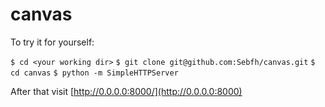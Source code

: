 canvas
======

To try it for yourself:

`$ cd <your working dir>`
`$ git clone git@github.com:Sebfh/canvas.git`
`$ cd canvas`
`$ python -m SimpleHTTPServer`

After that visit [http://0.0.0.0:8000/](http://0.0.0.0:8000)
